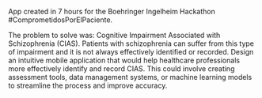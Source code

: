 App created in 7 hours for the Boehringer Ingelheim Hackathon #ComprometidosPorElPaciente. 

The problem to solve was:
Cognitive Impairment Associated with Schizophrenia (CIAS).
Patients with schizophrenia can suffer from this type of impairment and it is not always effectively identified or recorded. Design an intuitive mobile application that would help healthcare professionals more effectively identify and record CIAS. This could involve creating assessment tools, data management systems, or machine learning models to streamline the process and improve accuracy.

